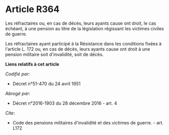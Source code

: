 # Article R364

Les réfractaires ou, en cas de décès, leurs ayants cause ont droit, le cas échéant, à une pension au titre de la législation
régissant les victimes civiles de guerre.

Les réfractaires ayant participé à la Résistance dans les conditions fixées à l'article L. 172 ou, en cas de décès, leurs
ayants cause ont droit à une pension militaire soit d'invalidité, soit de décès.

**Liens relatifs à cet article**

_Codifié par_:

  - Décret n°51-470 du 24 avril 1951

_Abrogé par_:

  - Décret n°2016-1903 du 28 décembre 2016 - art. 4

_Cite_:

  - Code des pensions militaires d'invalidité et des victimes de guerre. - art. L172
